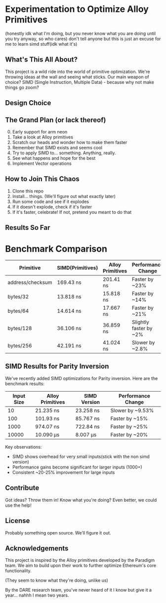 # Experimentation to Optimize Alloy Primitives

(honestly idk what I'm doing, but you never know what you are doing until you try anyway, so who cares)
don't tell anyone but this is just an excuse for me to learn simd stuff(idk what it's)

## What's This All About?

This project is a wild ride into the world of primitive optimization. We're throwing ideas at the wall and seeing what sticks. Our main weapon of choice? SIMD (Single Instruction, Multiple Data) - because why not make things go zoom?

## Design Choice

## The Grand Plan (or lack thereof)
0. Early support for arm neon
1. Take a look at Alloy primitives
2. Scratch our heads and wonder how to make them faster
3. Remember that SIMD exists and seems cool
4. Try to apply SIMD to... something. Anything, really.
5. See what happens and hope for the best
6. Implement Vector operations


## How to Join This Chaos

1. Clone this repo
2. Install... things. (We'll figure out what exactly later)
3. Run some code and see if it explodes
4. If it doesn't explode, check if it's faster
5. If it's faster, celebrate! If not, pretend you meant to do that

## Results So Far
# Benchmark Comparison

| Primitive | SIMD(Primitives) | Alloy Primitives | Performance Change |
|-----------|-----------|--------------|--------------------|
| address/checksum | 169.43 ns | 201.41 ns | Faster by ~23% |
| bytes/32 | 13.818 ns | 15.818 ns | Faster by ~14% |
| bytes/64 | 14.614 ns | 17.667 ns | Faster by ~21% |
| bytes/128 | 36.106 ns | 36.859 ns | Slightly faster by ~2% |
| bytes/256 | 42.191 ns | 41.024 ns | Slower by ~2.8% |



## SIMD  Results for Parity Inversion

We've recently added SIMD optimizations for Parity inversion. Here are the benchmark results:

| Input Size | Alloy Primitives| SIMD Version |  Performance Change |
|------------|-----------------|--------------|---------------------|
| 10         | 21.235 ns       | 23.258 ns    | Slower by ~9.53%    |
| 100        | 101.93 ns       | 85.767 ns    | Faster by ~15%      |
| 1000       | 974.07 ns       | 722.84 ns    | Faster by ~25%      |
| 10000      | 10.090 μs       | 8.007 μs     | Faster by ~20%      |


Key observations:
- SIMD shows overhead for very small inputs(stick with the non simd version)
- Performance gains become significant for larger inputs (1000+)
- Consistent ~20-25% improvement for large inputs



## Contribute

Got ideas? Throw them in! 
Know what you're doing? Even better, we could use the help!

## License

Probably something open source. We'll figure it out.

## Acknowledgements

This project is inspired by the Alloy primitives developed by the Paradigm team. We aim to build upon their work to further optimize Ethereum's core functionality.

(They seem to know what they're doing, unlike us)

By the DARE research team, you've never heard of it I know but give it a year... nahhh I mean two years.